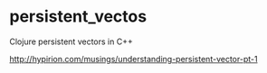 # persistent_vectos
Clojure persistent vectors in C++

http://hypirion.com/musings/understanding-persistent-vector-pt-1
